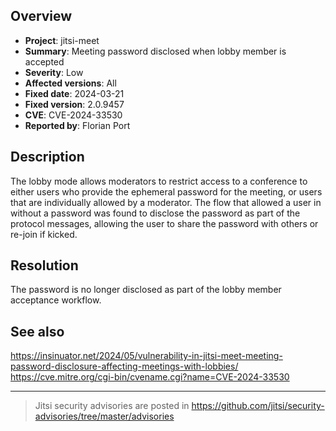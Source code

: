 ## Overview

* **Project**: jitsi-meet
* **Summary**:  Meeting password disclosed when lobby member is accepted
* **Severity**: Low
* **Affected versions**: All
* **Fixed date**: 2024-03-21
* **Fixed version**: 2.0.9457
* **CVE**: CVE-2024-33530
* **Reported by**: Florian Port

## Description

The lobby mode allows moderators to restrict access to a conference to either users who provide the ephemeral password for the meeting, or users that are individually allowed by a moderator. The flow that allowed a user in without a password was found to disclose the password as part of the protocol messages, allowing the user to share the password with others or re-join if kicked.

## Resolution

The password is no longer disclosed as part of the lobby member acceptance workflow.


## See also

https://insinuator.net/2024/05/vulnerability-in-jitsi-meet-meeting-password-disclosure-affecting-meetings-with-lobbies/
https://cve.mitre.org/cgi-bin/cvename.cgi?name=CVE-2024-33530

---

> Jitsi security advisories are posted in https://github.com/jitsi/security-advisories/tree/master/advisories
